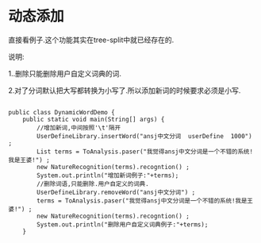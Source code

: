 # 动态添加

直接看例子.这个功能其实在tree-split中就已经存在的.

说明:

1..删除只能删除用户自定义词典的词.

2.对了分词默认把大写都转换为小写了.所以添加新词的时候要求必须是小写.
<pre><code>
public class DynamicWordDemo {
	public static void main(String[] args) {
		//增加新词,中间按照'\t'隔开
		UserDefineLibrary.insertWord("ansj中文分词	userDefine	1000") ;
		List<Term> terms = ToAnalysis.paser("我觉得ansj中文分词是一个不错的系统!我是王婆!") ;
		new NatureRecognition(terms).recogntion() ;
		System.out.println("增加新词例子:"+terms);		
		//删除词语,只能删除.用户自定义的词典.
		UserDefineLibrary.removeWord("ansj中文分词") ;
		terms = ToAnalysis.paser("我觉得ansj中文分词是一个不错的系统!我是王婆!") ;
		new NatureRecognition(terms).recogntion() ;
		System.out.println("删除用户自定义词典例子:"+terms);
	}
</pre></code>